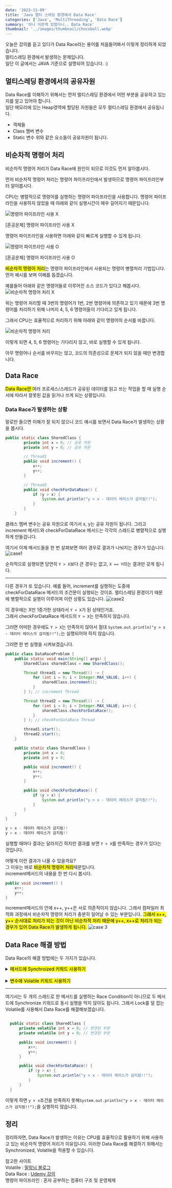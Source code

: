 ```yaml
---
date: '2023-11-09'
title: 'Java 멀티 스레딩 환경에서 Data Race'
categories: ['Java', 'MultiThreading', 'Data Race']
summary: '아니 이런게 있었다니.. Data Race'
thumbnail: '../images/thumbnail/chocoball.webp'
---
```


오늘은 강의를 듣고 있다가 Data Race라는 용어를 처음들어봐서 이렇게 정리하게 되었습니다.  
멀티스레딩 환경에서 발생하는 문제입니다.  
일단 이 글에서는 JAVA 기준으로 설명되어 있습니다. :)

## 멀티스레딩 환경에서의 공유자원
Data Race를 이해하기 위해서는 먼저 멀티스레딩 환경에서 어떤 부분을 공유하고 있는지를 알고 있어야 합니다.  
일단 메모리에 있는 Heap영역에 할당된 자원들은 모두 멀티스레딩 환경에서 공유됩니다.
- 객체들
- Class 멤버 변수
- Static 변수
위와 같은 요소들이 공유자원이 됩니다.

## 비순차적 명령어 처리
비순차적 명령어 처리가 Data Race에 원인이 되므로 이것도 먼저 알아봅시다.

먼저 비순차적 명령어 처리는 명령어 파이프라인에서 발생하므로 명령어 파이프라인부터 알아봅시다.

CPU는 병렬적으로 명령어를 실행하는 명령어 파이프라인을 사용합니다.
명령어 파이프라인을 사용하지 않았을 때 아래와 같이 실행시간이 매우 길어지기 때문입니다. 

![명령어 파이프라인 사용 X](../images/content/2023-11-09-11-21-59.webp)
<div class="source">[혼공운체] 명령어 파이프라인 사용 X</div>

명령어 파이프라인을 사용하면 아래와 같이 빠르게 실행할 수 있게 됩니다.

![명령어 파이프라인 사용 O](../images/content/2023-11-09-11-23-14.webp)
<div class="source">[혼공운체] 명령어 파이프라인 사용 O</div>

<mark>비순차적 명령어 처리</mark>는 명령어 파이프라인에서 사용되는 명령어 병렬처리 기법입니다.
먼저 예시를 보며 이해를 돕겠습니다.  

예를들어 아래와 같은 명령어들로 이루어진 소스 코드가 있다고 해봅시다.
![비순차적 명령어 처리 X](../images/content/2023-11-09-11-28-08.webp)

위는 명령어 처리할 때 3번의 명령어가 1번, 2번 명령어에 의존하고 있기 때문에 3번 명령어를 처리하기 위해 나머지 4, 5, 6 명령어들이 기다리고 있게 됩니다.

그래서 CPU는 효율적으로 처리하기 위해 아래와 같이 명령어의 순서를 바꿉니다.

![비순차적 명령어 처리](../images/content/2023-11-09-11-30-57.webp)

이렇게 되면 4, 5, 6 명령어는 기다리지 않고, 바로 실행할 수 있게 됩니다.

아무 명령어나 순서를 바꾸지는 않고, 코드의 의존성으로 문제가 되지 않을 때만 변경합니다.
## Data Race
<mark>Data Race란 </mark> 여러 프로세스/스레드가 공유된 데이터를 읽고 쓰는 작업을 할 때 실행 순서에 따라서 잘못된 값을 읽거나 쓰게 되는 상황입니다.

### Data Race가 발생하는 상황
말로만 들으면 이해가 잘 되지 않으니 코드 예시를 보면서 Data Race가 발생하는 상황을 봅시다.


```java
public static class SharedClass {
        private int x = 0; // 공유 자원
        private int y = 0; // 공유 자원

        // Thread1
        public void increment() {
            x++;
            y++;
        }

        // Thread2
        public void checkForDataRace() {
            if (y > x) {
                System.out.println("y > x - 데이터 레이스가 감지됨!!");
            }
        }
    }
```
클래스 멤버 변수는 공유 자원으로 여기서 x, y는 공유 자원이 됩니다. 그리고 increment 메서드와 checkForDataRace 메서드는 각각의 스레드로 병렬적으로 실행하게 만들겁니다.

여기서 이제 메서드들을 한 번 살펴보면 여러 경우로 결과가 나눠지는 경우가 있습니다.
![case1](../images/content/2023-11-09-13-41-49.webp)

순차적으로 실행되면 당연히 `Y > X`보다 큰 경우는 없고, `X == Y`라는 결과만 갖게 됩니다.

---

다른 경우가 또 있습니다. 예를 들어, increment를 실행하는 도중에 checkForDataRace 메서드의 조건문이 실행되는 것이죠. 멀티스레딩 환경이기 때문에 병렬적으로 실행이 이루어져 이런 상황도 있습니다.
![case2](../images/content/2023-11-09-13-49-53.webp)

이 경우에는 X만 1증가한 상태라서 `Y < X`가 된 상태인거죠.  
그래서 checkForDataRace 메서드의 `Y > X`는 만족하지 않습니다.

그러면 어떠한 경우에도 `Y > X`는 만족하지 않아서 절대 `System.out.println("y > x - 데이터 레이스가 감지됨!!");`는 실행되어야 하지 않습니다.

그러면 한 번 실행을 시켜보겠습니다.
```java
public class DataRaceProblem {
    public static void main(String[] args) {
        SharedClass sharedClass = new SharedClass();

        Thread thread1 = new Thread(() -> {
            for (int i = 0; i < Integer.MAX_VALUE; i++) {
                sharedClass.increment();
            }
        } ); // increment Thread

        Thread thread2 = new Thread(() -> {
            for (int i = 0; i < Integer.MAX_VALUE; i++) {
                sharedClass.checkForDataRace();
            }
        } ); // checkForDataRace Thread

        thread1.start();
        thread2.start();
    }

    public static class SharedClass {
        private int x = 0;
        private int y = 0;

        public void increment() {
            x++;
            y++;
        }

        public void checkForDataRace() {
            if (y > x) {
                System.out.println("y > x - 데이터 레이스가 감지됨!!");
            }
        }
    }
}
```
```java
y > x - 데이터 레이스가 감지됨!!
y > x - 데이터 레이스가 감지됨!!
```
실행할 때마다 결과는 달라지긴 하지만 결과를 보면 `Y > X`를 만족하는 경우가 있다는 것입니다. 

어떻게 이런 결과가 나올 수 있을까요?  
그 이유는 바로 <mark>비순차적 명령어 처리</mark>때문입니다.  
increment메서드의 내용을 한 번 다시 봅시다.
```java
public void increment() {
    x++;
    y++;
}
```
increment메서드의 안에 x++, y++은 서로 의존적이지 않습니다. 그래서 컴파일러 최적화 과정에서 비순차적 명령어 처리가 충분히 일어날 수 있는 부분입니다. <mark>그래서 x++, y++ 순서대로 처리가 되는 것이 아닌 비순차적 처리 때문에 y++, x++로 처리가 되는 경우가 있어 Data Race가 발생하게 됩니다.</mark>
![case 3](../images/content/2023-11-09-14-15-02.webp)

## Data Race 해결 방법
Data Race의 해결 방법에는 두 가지가 있습니다.
<details><summary><mark>메서드에 Synchroized 키워드 사용하기</mark></summary>

- 한 번에 하나의 스레드만이 블록 또는 메서드에 진입할 수 있도록 보장합니다.
- 임계 영역에 진입하는 스레드는 다른 스레드가 해당 블록 또는 메서드에 접근하지 못하게 합니다.
- 락을 사용하여 동기화를 구현하므로 상대적으로 무겁고 오버헤드가 큽니다.
- 코드 블록이나 메서드 내에서 사용되며, 메서드에 적용할 경우 전체 메서드가 동기화됩니다.
    ```java
      public synchronized void synchronizedMethod() {
    // 동기화된 메서드 내용
    }

    ```
</details>
<br>
<details><summary><mark>변수에 Volatile 키워드 사용하기</mark></summary>

- 변수를 메모리에서 읽거나 쓸 때 항상 메인 메모리를 참조하도록 보장합니다.
- 캐시된 값 사용을 방지하여 변수의 일관성을 제공합니다.
- volatile 키워드를 사용한 변수는 원자적으로 읽기 및 쓰기 연산이 수행됩니다.
- 단순한 변수의 상태를 보장하며, 복합 연산에 대해서는 synchronized가 더 적합합니다.
- 비순차적 명령어 처리하는 경우,  
    volatile 변수에 대한 쓰기 명령 이전의 명령들은 reordering 이후에도 volatile 변수에 대한 쓰기 명령 이전에 실행되도록 유지됩니다.  
    volatile 변수에 대한 읽기 명령 이후의 명령들은 reordeing 이후에도 volatile 변수에 대한 읽기 명령 이후에 실행되도록 유지합니다.  
    -> 즉, 비순차적 명령어 처리가 발생하지 않는 것을 의미합니다. 

<div class="code-header">
   <span class="red btn"></span>
   <span class="yellow btn"></span>
   <span class="green btn"></span>
</div>

```java
volatile int sharedVal;
public void method() {
  .... // volatile 명령어 이전에 있는 명령어들은 volatile 명령어 접근 전에 실행되도록 보장
  read/write(sharedVal);
  ... // volatile 명령어 이후에 있는 명령어들은 volatile 명령어 접근 후에 실행되도록 보장
}

```
</details>

---

여기서는 두 개의 스레드로 한 메서드를 실행하는 Race Condition이 아니므로 두 메서드에 Synchronize 키워드로 동시 실행을 막지 않아도 됩니다. 그래서 Lock를 덜 잡는 Volatile를 사용해서 Data Race를 해결해보겠습니다.
```java

  public static class SharedClass {
      private volatile int x = 0; // 변경된 부분
      private volatile int y = 0; // 변경된 부분

      public void increment() {
          x++;
          y++;
      }

      public void checkForDataRace() {
          if (y > x) {
              System.out.println("y > x - 데이터 레이스가 감지됨!!");
          }
      }
  }
```

이렇게 하면 `y > x`조건을 만족하지 못해`System.out.println("y > x - 데이터 레이스가 감지됨!!");`을 실행하지 않습니다.

## 정리
정리하자면, Data Race가 발생하는 이유는 CPU를 효율적으로 활용하기 위해 사용하고 있는 비순차적 명령어 처리가 이유입니다.
이러한 Data Race를 해결하기 위해서는 Synchronized, Volatile을 적용할 수 있습니다.

참고한 사이트  
Volatile : [말랑님 블로그](https://ttl-blog.tistory.com/238)  
Data Race : [Udemy 강의](https://www.udemy.com/course/java-multi-threading/)  
명령어 파이프라인 : 혼자 공부하는 컴퓨터 구조 및 운영체제
